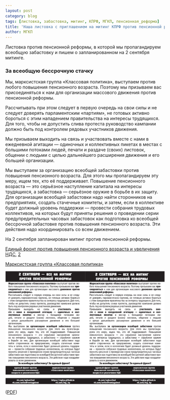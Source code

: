 ```yaml
---
layout: post
category: blog
tags: [листовка, забастовка, митинг, КПРФ, МГКП, пенсионная_реформа]
title: 'Наша листовка с приглашением на митинг КПРФ против пенсионной реформы 2 сентября'
author: МГКП
---
```


Листовка против пенсионной реформы, в которой мы пропагандируем всеобщую забастовку и пишем о запланированном на 2 сентября митинге.

### За всеобщую бессрочную стачку

Мы, марксистская группа «Классовая политика», выступаем против любого повышения пенсионного возраста. Поэтому мы призываем вас присоединяться к нам для организации массового движения против пенсионной реформы.

Рассчитывать при этом следует в первую очередь на свои силы и не следует доверять парламентским «партиям», не готовых активно бороться с этим нападением правительства на интересы трудящихся. Для того, чтобы не допустить слива протеста руководство кампании должно быть под контролем рядовых участников движения.

Мы призываем выходить на связь и участвовать вместе с нами в ежедневной агитации — одиночных и коллективных пикетах в местах с большими потоками людей, печати и раздаче (своих) листовок, общении с людьми с целью дальнейшего расширения движения и его большей организации.

Мы выступаем за организацию всеобщей забастовки против повышения пенсионного возраста. Для этого мы пропагандируем эту меру, ищем тех, кто её поддерживает. Повышение пенсионного возраста — это серьёзное наступление капитала на интересы трудящихся, а забастовка — серьёзное оружие в борьбе в их защиту. Для организации всеобщей забастовки надо найти сторонников на предприятиях, создать стачечные комитеты, и затем, если в коллективе будет должный уровень поддержки — провести собрания трудовых коллективов, на которых будут приняты решения о проведении серии предупредительных часовых забастовок как подготовка ко всеобщей бессрочной забастовке против повышения пенсионного возраста. Эти действия надо координировать со всем движением.

На 2 сентября запланирован митинг против пенсионной реформы.

[Единый фронт против повышения пенсионного возраста и увеличения НДС](vk.com/spbunited), [2](vk.com/unitedfrontagainst)

[Марксистская группа «Классовая политика»](https://mgkp.github.io)

![изображение: листовка МГКП с приглашением на митинг КПРФ против пенсионной реформы 2 сентября](/images/leaflet20180822.jpg)

([PDF](/files/leaflet20180822.pdf))
